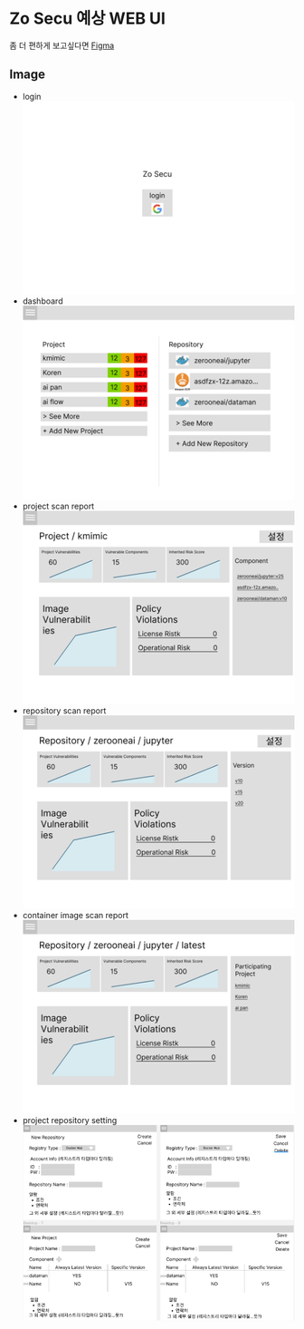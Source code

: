# Zo Secu 예상 WEB UI

좀 더 편하게 보고싶다면 [Figma](https://www.figma.com/file/0hp6anZYEcL4hxSb3prWhy/Untitled?node-id=0%3A1)

## Image
- login
  ![img.png](../image/login.png)
- dashboard
  ![img.png](../image/dashboard.png)
- project scan report
  ![img.png](../image/project_scan_report.png)
- repository scan report
  ![img.png](../image/repository_scan_report.png)
- container image scan report
  ![img.png](../image/container_image_scan_report.png)
- project repository setting
  ![img.png](../image/project_repository_setting.png)